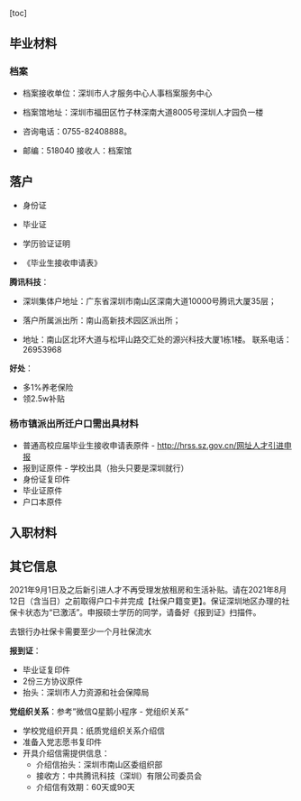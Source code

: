 [toc]

## 毕业材料



### 档案

- 档案接收单位：深圳市人才服务中心人事档案服务中心 

- 档案馆地址：深圳市福田区竹子林深南大道8005号深圳人才园负一楼

- 咨询电话：0755-82408888。

- 邮编：518040 接收人：档案馆

## 落户

- 身份证

- 毕业证

- 学历验证证明

- 《毕业生接收申请表》

**腾讯科技**：

- 深圳集体户地址：广东省深圳市南山区深南大道10000号腾讯大厦35层；

- 落户所属派出所：南山高新技术园区派出所； 

- 地址：南山区北环大道与松坪山路交汇处的源兴科技大厦1栋1楼。 联系电话：26953968

**好处**：

- 多1%养老保险
- 领2.5w补贴

### 杨市镇派出所迁户口需出具材料

- 普通高校应届毕业生接收申请表原件 - http://hrss.sz.gov.cn/网址人才引进申报
- 报到证原件 - 学校出具（抬头只要是深圳就行）
- 身份证复印件
- 毕业证原件
- 户口本原件



## 入职材料



## 其它信息



2021年9月1日及之后新引进人才不再受理发放租房和生活补贴。请在2021年8月12日（含当日）之前取得户口卡并完成【社保户籍变更】。保证深圳地区办理的社保卡状态为“已激活”。申报硕士学历的同学，请备好《报到证》扫描件。



去银行办社保卡需要至少一个月社保流水



**报到证**：

- 毕业证复印件
- 2份三方协议原件
- 抬头：深圳市人力资源和社会保障局

**党组织关系**：参考”微信Q星鹅小程序 - 党组织关系“

- 学校党组织开具：纸质党组织关系介绍信
- 准备入党志愿书复印件
- 开具介绍信需提供信息：
  - 介绍信抬头：深圳市南山区委组织部
  - 接收方：中共腾讯科技（深圳）有限公司委员会
  - 介绍信有效期：60天或90天

